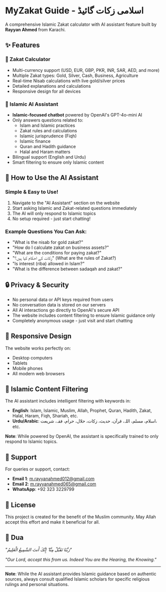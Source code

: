 # MyZakat Guide - اسلامی زکات گائیڈ

A comprehensive Islamic Zakat calculator with AI assistant feature built by **Rayyan Ahmed** from Karachi.

## ✨ Features

### 🧮 Zakat Calculator
- Multi-currency support (USD, EUR, GBP, PKR, INR, SAR, AED, and more)
- Multiple Zakat types: Gold, Silver, Cash, Business, Agriculture
- Real-time Nisab calculations with live gold/silver prices
- Detailed explanations and calculations
- Responsive design for all devices

### 🤖 Islamic AI Assistant
- **Islamic-focused chatbot** powered by OpenAI's GPT-4o-mini AI
- Only answers questions related to:
  - Islam and Islamic practices
  - Zakat rules and calculations
  - Islamic jurisprudence (Fiqh)
  - Islamic finance
  - Quran and Hadith guidance
  - Halal and Haram matters
- Bilingual support (English and Urdu)
- Smart filtering to ensure only Islamic content

## 🚀 How to Use the AI Assistant

### Simple & Easy to Use!
1. Navigate to the "AI Assistant" section on the website
2. Start asking Islamic and Zakat-related questions immediately
3. The AI will only respond to Islamic topics
4. No setup required - just start chatting!

### Example Questions You Can Ask:
- "What is the nisab for gold zakat?"
- "How do I calculate zakat on business assets?"
- "What are the conditions for paying zakat?"
- "زکات کے احکام کیا ہیں؟" (What are the rules of Zakat?)
- "Is interest (riba) allowed in Islam?"
- "What is the difference between sadaqah and zakat?"

## 🔒 Privacy & Security

- No personal data or API keys required from users
- No conversation data is stored on our servers
- All AI interactions go directly to OpenAI's secure API
- The website includes content filtering to ensure Islamic guidance only
- Completely anonymous usage - just visit and start chatting

## 📱 Responsive Design

The website works perfectly on:
- Desktop computers
- Tablets
- Mobile phones
- All modern web browsers

## 🎯 Islamic Content Filtering

The AI assistant includes intelligent filtering with keywords in:
- **English**: Islam, Islamic, Muslim, Allah, Prophet, Quran, Hadith, Zakat, Halal, Haram, Fiqh, Shariah, etc.
- **Urdu/Arabic**: اسلام، مسلم، اللہ، قرآن، حدیث، زکات، حلال، حرام، فقہ، شریعت، etc.

**Note**: While powered by OpenAI, the assistant is specifically trained to only respond to Islamic topics.

## 🤝 Support

For queries or support, contact:
- **Email 1**: m.rayyanahmed012@gmail.com
- **Email 2**: m.rayyanahmed065@gmail.com
- **WhatsApp**: +92 323 3229799

## 📝 License

This project is created for the benefit of the Muslim community. May Allah accept this effort and make it beneficial for all.

## 🤲 Dua

*"رَبَّنَا تَقَبَّلْ مِنَّا ۖ إِنَّكَ أَنتَ السَّمِيعُ الْعَلِيمُ"*

*"Our Lord, accept this from us. Indeed You are the Hearing, the Knowing."*

---

**Note**: While the AI assistant provides Islamic guidance based on authentic sources, always consult qualified Islamic scholars for specific religious rulings and personal situations.